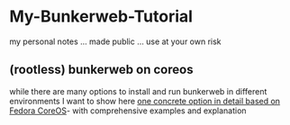 # My-Bunkerweb-Tutorial

my personal notes ... made public ... use at your own risk

## (rootless) bunkerweb on coreos

while there are many options to install and run bunkerweb in different environments I want to show here [one concrete option in detail based on Fedora CoreOS](/coreos/README.md)- with comprehensive examples and explanation

